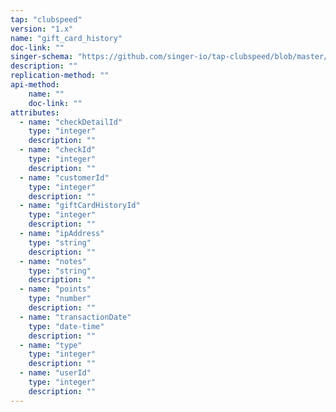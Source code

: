 ```yaml
---
tap: "clubspeed"
version: "1.x"
name: "gift_card_history"
doc-link: ""
singer-schema: "https://github.com/singer-io/tap-clubspeed/blob/master/tap_clubspeed/schemas/gift_card_history.json"
description: ""
replication-method: ""
api-method:
    name: ""
    doc-link: ""
attributes:
  - name: "checkDetailId"
    type: "integer"
    description: ""
  - name: "checkId"
    type: "integer"
    description: ""
  - name: "customerId"
    type: "integer"
    description: ""
  - name: "giftCardHistoryId"
    type: "integer"
    description: ""
  - name: "ipAddress"
    type: "string"
    description: ""
  - name: "notes"
    type: "string"
    description: ""
  - name: "points"
    type: "number"
    description: ""
  - name: "transactionDate"
    type: "date-time"
    description: ""
  - name: "type"
    type: "integer"
    description: ""
  - name: "userId"
    type: "integer"
    description: ""
---
```

